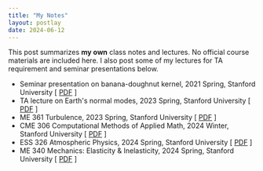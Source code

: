 ```yaml
---
title: "My Notes"
layout: postlay
date: 2024-06-12
---
```


<p>This post summarizes <strong>my own</strong> class notes and lectures. No official course materials are included here. I also post some of my lectures for TA requirement and seminar presentations below.</p>

<ul>
  <li>Seminar presentation on banana-doughnut kernel, 2021 Spring, Stanford University
  [ <a href="{{ site.url }}{{ site.baseurl }}/_data/files/Notes/Kernel.pdf" target="_blank">PDF</a> ]</li>
  <li>TA lecture on Earth's normal modes, 2023 Spring, Stanford University
  [ <a href="{{ site.url }}{{ site.baseurl }}/_data/files/Notes/GP238_S23_Modes.pdf" target="_blank">PDF</a> ]</li>
  <li>ME 361 Turbulence, 2023 Spring, Stanford University
  [ <a href="{{ site.url }}{{ site.baseurl }}/_data/files/Notes/ME361_S23.pdf" target="_blank">PDF</a> ]</li>
  <li>CME 306 Computational Methods of Applied Math, 2024 Winter, Stanford University
  [ <a href="{{ site.url }}{{ site.baseurl }}/_data/files/Notes/CME306_W24.pdf" target="_blank">PDF</a> ]</li>
  <li>ESS 326 Atmospheric Physics, 2024 Spring, Stanford University
  [ <a href="{{ site.url }}{{ site.baseurl }}/_data/files/Notes/ESS326_S24.pdf" target="_blank">PDF</a> ]</li>
  <li>ME 340 Mechanics: Elasticity & Inelasticity, 2024 Spring, Stanford University
  [ <a href="{{ site.url }}{{ site.baseurl }}/_data/files/Notes/ME340_S24.pdf" target="_blank">PDF</a> ]</li>
</ul>